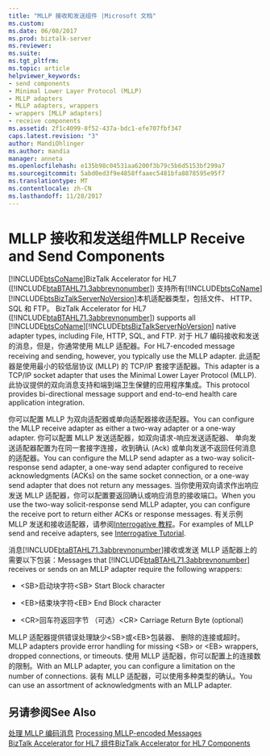 ```yaml
---
title: "MLLP 接收和发送组件 |Microsoft 文档"
ms.custom: 
ms.date: 06/08/2017
ms.prod: biztalk-server
ms.reviewer: 
ms.suite: 
ms.tgt_pltfrm: 
ms.topic: article
helpviewer_keywords:
- send components
- Minimal Lower Layer Protocol (MLLP)
- MLLP adapters
- MLLP adapters, wrappers
- wrappers [MLLP adapters]
- receive components
ms.assetid: 2f1c4099-8f52-437a-bdc1-efe707fbf347
caps.latest.revision: "3"
author: MandiOhlinger
ms.author: mandia
manager: anneta
ms.openlocfilehash: e135b98c04531aa6200f3b79c5b6d5153bf299a7
ms.sourcegitcommit: 5abd0ed3f9e4858ffaaec5481bfa8878595e95f7
ms.translationtype: MT
ms.contentlocale: zh-CN
ms.lasthandoff: 11/28/2017
---
```

# <a name="mllp-receive-and-send-components"></a><span data-ttu-id="ab25e-102">MLLP 接收和发送组件</span><span class="sxs-lookup"><span data-stu-id="ab25e-102">MLLP Receive and Send Components</span></span>
[!INCLUDE[btsCoName](../../includes/btsconame-md.md)]<span data-ttu-id="ab25e-103">BizTalk Accelerator for HL7 ([!INCLUDE[btaBTAHL71.3abbrevnonumber](../../includes/btabtahl71-3abbrevnonumber-md.md)]) 支持所有[!INCLUDE[btsCoName](../../includes/btsconame-md.md)][!INCLUDE[btsBizTalkServerNoVersion](../../includes/btsbiztalkservernoversion-md.md)]本机适配器类型，包括文件、 HTTP、 SQL 和 FTP。</span><span class="sxs-lookup"><span data-stu-id="ab25e-103"> BizTalk Accelerator for HL7 ([!INCLUDE[btaBTAHL71.3abbrevnonumber](../../includes/btabtahl71-3abbrevnonumber-md.md)]) supports all [!INCLUDE[btsCoName](../../includes/btsconame-md.md)][!INCLUDE[btsBizTalkServerNoVersion](../../includes/btsbiztalkservernoversion-md.md)] native adapter types, including File, HTTP, SQL, and FTP.</span></span> <span data-ttu-id="ab25e-104">对于 HL7 编码接收和发送的消息，但是，你通常使用 MLLP 适配器。</span><span class="sxs-lookup"><span data-stu-id="ab25e-104">For HL7-encoded message receiving and sending, however, you typically use the MLLP adapter.</span></span> <span data-ttu-id="ab25e-105">此适配器是使用最小的较低层协议 (MLLP) 的 TCP/IP 套接字适配器。</span><span class="sxs-lookup"><span data-stu-id="ab25e-105">This adapter is a TCP/IP socket adapter that uses the Minimal Lower Layer Protocol (MLLP).</span></span> <span data-ttu-id="ab25e-106">此协议提供的双向消息支持和端到端卫生保健的应用程序集成。</span><span class="sxs-lookup"><span data-stu-id="ab25e-106">This protocol provides bi-directional message support and end-to-end health care application integration.</span></span>  
  
 <span data-ttu-id="ab25e-107">你可以配置 MLLP 为双向适配器或单向适配器接收适配器。</span><span class="sxs-lookup"><span data-stu-id="ab25e-107">You can configure the MLLP receive adapter as either a two-way adapter or a one-way adapter.</span></span> <span data-ttu-id="ab25e-108">你可以配置 MLLP 发送适配器，如双向请求-响应发送适配器、 单向发送适配器配置为在同一套接字连接，收到确认 (Ack) 或单向发送不返回任何消息的适配器。</span><span class="sxs-lookup"><span data-stu-id="ab25e-108">You can configure the MLLP send adapter as a two-way solicit-response send adapter, a one-way send adapter configured to receive acknowledgments (ACKs) on the same socket connection, or a one-way send adapter that does not return any messages.</span></span> <span data-ttu-id="ab25e-109">当你使用双向请求作出响应发送 MLLP 适配器，你可以配置要返回确认或响应消息的接收端口。</span><span class="sxs-lookup"><span data-stu-id="ab25e-109">When you use the two-way solicit-response send MLLP adapter, you can configure the receive port to return either ACKs or response messages.</span></span> <span data-ttu-id="ab25e-110">有关示例 MLLP 发送和接收适配器，请参阅[Interrogative 教程](../../adapters-and-accelerators/accelerator-hl7/interrogative-tutorial.md)。</span><span class="sxs-lookup"><span data-stu-id="ab25e-110">For examples of MLLP send and receive adapters, see [Interrogative Tutorial](../../adapters-and-accelerators/accelerator-hl7/interrogative-tutorial.md).</span></span>  
  
 <span data-ttu-id="ab25e-111">消息[!INCLUDE[btaBTAHL71.3abbrevnonumber](../../includes/btabtahl71-3abbrevnonumber-md.md)]接收或发送 MLLP 适配器上的需要以下包装：</span><span class="sxs-lookup"><span data-stu-id="ab25e-111">Messages that [!INCLUDE[btaBTAHL71.3abbrevnonumber](../../includes/btabtahl71-3abbrevnonumber-md.md)] receives or sends on an MLLP adapter require the following wrappers:</span></span>  
  
-   <span data-ttu-id="ab25e-112">\<SB\>启动块字符</span><span class="sxs-lookup"><span data-stu-id="ab25e-112">\<SB\> Start Block character</span></span>  
  
-   <span data-ttu-id="ab25e-113">\<EB\>结束块字符</span><span class="sxs-lookup"><span data-stu-id="ab25e-113">\<EB\> End Block character</span></span>  
  
-   <span data-ttu-id="ab25e-114">\<CR\>回车符返回字节 （可选）</span><span class="sxs-lookup"><span data-stu-id="ab25e-114">\<CR\> Carriage Return Byte (optional)</span></span>  
  
 <span data-ttu-id="ab25e-115">MLLP 适配器提供错误处理缺少\<SB\>或\<EB\>包装器、 删除的连接或超时。</span><span class="sxs-lookup"><span data-stu-id="ab25e-115">MLLP adapters provide error handling for missing \<SB\> or \<EB\> wrappers, dropped connections, or timeouts.</span></span> <span data-ttu-id="ab25e-116">使用 MLLP 适配器，你可以配置上的连接数的限制。</span><span class="sxs-lookup"><span data-stu-id="ab25e-116">With an MLLP adapter, you can configure a limitation on the number of connections.</span></span> <span data-ttu-id="ab25e-117">装有 MLLP 适配器，可以使用多种类型的确认。</span><span class="sxs-lookup"><span data-stu-id="ab25e-117">You can use an assortment of acknowledgments with an MLLP adapter.</span></span>  
  
## <a name="see-also"></a><span data-ttu-id="ab25e-118">另请参阅</span><span class="sxs-lookup"><span data-stu-id="ab25e-118">See Also</span></span>  
 <span data-ttu-id="ab25e-119">[处理 MLLP 编码消息](../../adapters-and-accelerators/accelerator-hl7/processing-mllp-encoded-messages.md) </span><span class="sxs-lookup"><span data-stu-id="ab25e-119">[Processing MLLP-encoded Messages](../../adapters-and-accelerators/accelerator-hl7/processing-mllp-encoded-messages.md) </span></span>  
 [<span data-ttu-id="ab25e-120">BizTalk Accelerator for HL7 组件</span><span class="sxs-lookup"><span data-stu-id="ab25e-120">BizTalk Accelerator for HL7 Components</span></span>](../../adapters-and-accelerators/accelerator-hl7/biztalk-accelerator-for-hl7-components.md)